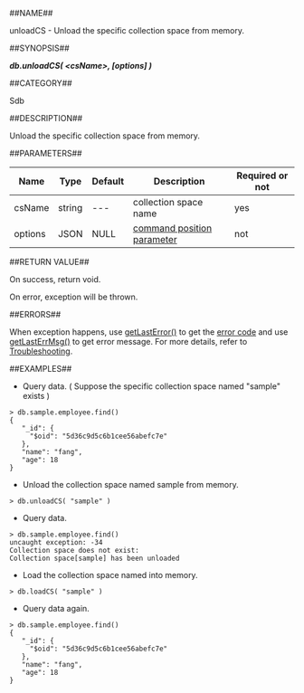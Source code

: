 ##NAME##

unloadCS -  Unload the specific collection space from memory.

##SYNOPSIS##

***db.unloadCS( \<csName\>, [options] )***

##CATEGORY##

Sdb

##DESCRIPTION##

Unload the specific collection space from memory.

##PARAMETERS##

| Name    | Type   | Default | Description                          | Required or not |
| ------- | ------ | ------- | ------------------------------------ | --------------- |
| csName  | string | ---     | collection space name                | yes             |
| options | JSON   | NULL    | [command position parameter](manual/Manual/Sequoiadb_Command/Overview/location.md) | not             |

##RETURN VALUE##

On success, return void.

On error, exception will be thrown.

##ERRORS##

When exception happens, use [getLastError()](manual/Manual/Sequoiadb_Command/Global/getLastError.md) to get the [error code](manual/Manual/Sequoiadb_error_code.md) and use [getLastErrMsg()](manual/Manual/Sequoiadb_Command/Global/getLastErrMsg.md) to get error message. For more details, refer to [Troubleshooting](manual/FAQ/faq_sdb.md).

##EXAMPLES##

* Query data. ( Suppose the specific collection space named "sample" exists )

```lang-javascript
> db.sample.employee.find()
{
   "_id": {
     "$oid": "5d36c9d5c6b1cee56abefc7e"
   },
   "name": "fang",
   "age": 18
}
```

* Unload the collection space named sample from memory.

```lang-javascript
> db.unloadCS( "sample" )
```

* Query data.

```lang-javascript
> db.sample.employee.find()
uncaught exception: -34
Collection space does not exist:
Collection space[sample] has been unloaded
```

* Load the collection space named into memory.

```lang-javascript
> db.loadCS( "sample" )
```

* Query data again.

```lang-javascript
> db.sample.employee.find()
{
   "_id": {
     "$oid": "5d36c9d5c6b1cee56abefc7e"
   },
   "name": "fang",
   "age": 18
}
```

